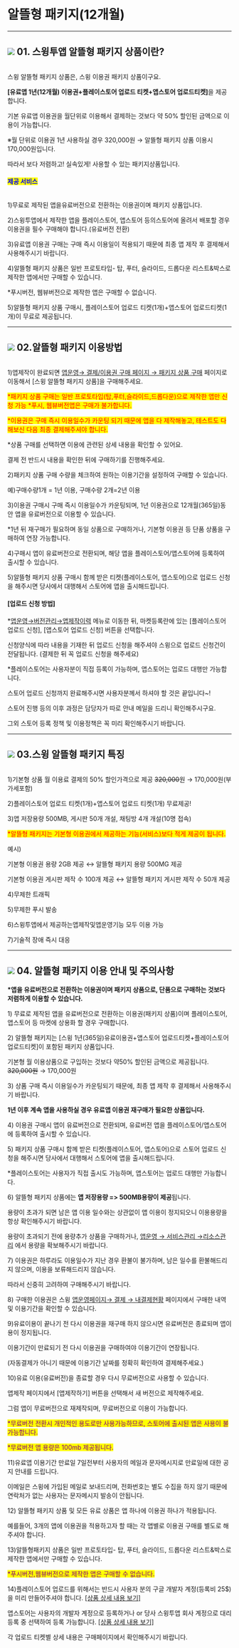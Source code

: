 # 알뜰형 패키지(12개월)

&#x20;

***

## ![](https://wp.swing2app.co.kr/wp-content/uploads/2020/04/%EB%8B%A8%EB%9D%BD1-1.png) **01. 스윙투앱 알뜰형 패키지 상품이란?**

<figure><img src="../../../.gitbook/assets/2 (2).png" alt=""><figcaption></figcaption></figure>

스윙 알뜰형 패키지 상품은, 스윙 이용권 패키지 상품이구요.

**\[유료앱 1년(12개월) 이용권+플레이스토어 업로드 티켓+앱스토어 업로드티켓]**&#xC744; 제공합니다.

기본 유료앱 이용권을 월단위로 이용해서 결제하는 것보다 약 50% 할인된 금액으로 이용이 가능합니다.

※월 단위로 이용권 1년 사용하실 경우 320,000원 → 알뜰형 패키지 상품 이용시 170,000원입니다.

따라서 보다 저렴하고! 실속있게! 사용할 수 있는 패키지상품입니다.

#### <mark style="color:blue;">**제공 서비스**</mark>

<div align="left"><figure><img src="../../../.gitbook/assets/SE-a9f3c00b-f718-412a-a55d-15d727769ccc.png" alt=""><figcaption></figcaption></figure></div>

1\)무료로 제작된 앱을유료버전으로 전환하는 이용권이며 패키지 상품입니다.

2\)스윙투앱에서 제작한 앱을 플레이스토어, 앱스토어 등의스토어에 올려서 배포할 경우 이용권을 필수 구매해야 합니다.(유료버전 전환)

3\)유료앱 이용권 구매는 구매 즉시 이용일이 적용되기 때문에 최종 앱 제작 후 결제해서 사용해주시기 바랍니다.

4\)알뜰형 패키지 상품은 일반 프로토타입- 탑, 푸터, 슬라이드, 드롭다운 리스트&박스로 제작한 앱에서만 구매할 수 있습니다.

\*푸시버전, 웹뷰버전으로 제작한 앱은 구매할 수 없습니다.

5\)알뜰형 패키지 상품 구매시, 플레이스토어 업로드 티켓(1개)+앱스토어 업로드티켓(1개)이 무료로 제공됩니다.

***

## ![](https://wp.swing2app.co.kr/wp-content/uploads/2020/04/%EB%8B%A8%EB%9D%BD1-1.png) **02.알뜰형 패키지 이용방법**&#x20;

<div align="left"><figure><img src="../../../.gitbook/assets/알뜰형구매.png" alt=""><figcaption></figcaption></figure></div>

1\)앱제작이 완료되면 [앱운영→ 결제/이용권 구매 페이지 → 패키지 상품 구매](https://www.swing2app.co.kr/view/new_product_list_by_package) 페이지로 이동해서 \[스윙 알뜰형 패키지 상품]을 구매해주세요.​

<mark style="color:red;">\*패키지 상품 구매는 일반 프로토타입(탑,푸터,슬라이드,드롭다운)으로 제작한 앱만 신청 가능 \*푸시, 웹뷰버전앱은 구매가 불가합니다.</mark>

<mark style="color:red;">\*이용권은 구매 즉시 이용일수가 카운팅 되기 때문에 앱을 다 제작해놓고, 테스트도 다 해보신 다음 최종 결제해주셔야 합니다.</mark>

\*상품 구매를 선택하면 이용에 관련된 상세 내용을 확인할 수 있어요.

결제 전 반드시 내용을 확인한 뒤에 구매하기를 진행해주세요.



2\)패키지 상품 구매 수량을 체크하여 원하는 이용기간을 설정하여 구매할 수 있습니다.

예)구매수량1개 = 1년 이용, 구매수량 2개=2년 이용

3\)이용권 구매시 구매 즉시 이용일수가 카운팅되며, 1년 이용권으로 12개월(365일)동안 앱을 유료버전으로 이용할 수 있습니다.

\*1년 뒤 재구매가 필요하며 동일 상품으로 구매하거나, 기본형 이용권 등 단품 상품을 구매하여 연장 가능합니다.

4\)구매시 앱이 유료버전으로 전환되며, 해당 앱을 플레이스토어/앱스토어에 등록하여 출시할 수 있습니다.

5\)알뜰형 패키지 상품 구매시 함께 받은 티켓(플레이스토어, 앱스토어)으로 업로드 신청을 해주시면 당사에서 대행해서 스토어에 앱을 출시해드립니다.

#### **\[업로드 신청 방법]**

\*[앱운영→버전관리→앱제작이력](https://www.swing2app.co.kr/view/app_work_history) 메뉴로 이동한 뒤, 마켓등록란에 있는 \[플레이스토어 업로드 신청], \[앱스토어 업로드 신청] 버튼을 선택합니다.​

신청양식에 따라 내용을 기재한 뒤 업로드 신청을 해주셔야 스윙으로 업로드 신청건이 전달됩니다. (결제한 뒤 꼭 업로드 신청을 해주세요)

\*플레이스토어는 사용자분이 직접 등록이 가능하며, 앱스토어는 업로드 대행만 가능합니다.

스토어 업로드 신청까지 완료해주시면 사용자분께서 하셔야 할 것은 끝입니다\~!

스토어 진행 등의 이후 과정은 담당자가 따로 안내 메일을 드리니 확인해주시구요.

그외 스토어 등록 정책 및 이용정책은 꼭 미리 확인해주시기 바랍니다.



***

## ![](https://wp.swing2app.co.kr/wp-content/uploads/2020/04/%EB%8B%A8%EB%9D%BD1-1.png) **03.**&#xC2A4;윙 알뜰형 패키지 특징

<figure><img src="../../../.gitbook/assets/3 (1).png" alt=""><figcaption></figcaption></figure>

1\)기본형 상품 월 이용료 결제의 50% 할인가격으로 제공 ~~320,000~~원 → 170,000원(부가세포함)

2\)플레이스토어 업로드 티켓(1개)+앱스토어 업로드 티켓(1개) 무료제공!

3\)앱 저장용량 500MB, 게시판 50개 개설, 채팅방 4개 개설(10명 접속)

<mark style="color:red;">\*알뜰형 패키지는 기본형 이용권에서 제공하는 기능(서비스)보다 적게 제공이 됩니다.</mark>

예시)

기본형 이용권 용량 2GB 제공 ↔ 알뜰형 패키지 용량 500MG 제공

기본형 이용권 게시판 제작 수 100개 제공 ↔ 알뜰형 패키지 게시판 제작 수 50개 제공

4\)무제한 트래픽

5\)무제한 푸시 발송

6\)스윙투앱에서 제공하는앱제작및앱운영기능 모두 이용 가능

7\)기술적 장애 즉시 대응



***



## ![](https://wp.swing2app.co.kr/wp-content/uploads/2020/04/%EB%8B%A8%EB%9D%BD1-1.png) **04. 알뜰형 패키지 이용 안내 및 주의사항**  &#x20;

**\*앱을 유료버전으로 전환하는 이용권이며 패키지 상품으로, 단품으로 구매하는 것보다 저렴하게 이용할 수 있습니다.**

1\) 무료로 제작된 앱을 유료버전으로 전환하는 이용권(패키지 상품)이며 플레이스토어, 앱스토어 등 마켓에 상용화 할 경우 구매합니다.

2\) 알뜰형 패키지는 \[스윙 1년(365일)유료이용권+앱스토어 업로드티켓+플레이스토어 업로드티켓]이 포함된 패키지 상품입니다.&#x20;

기본형 월 이용상품으로 구입하는 것보다 약50% 할인된 금액으로 제공됩니다. ~~320,000원~~ → 170,000원

3\) 상품 구매 즉시 이용일수가 카운팅되기 때문에, 최종 앱 제작 후 결제해서 사용해주시기 바랍니다.

**1년 이후 계속 앱을 사용하실 경우  유료앱 이용권 재구매가 필요한 상품입니다.**

4\) 이용권 구매시 앱이 유료버전으로 전환되며, 유료버전 앱을 플레이스토어/앱스토어에 등록하여 출시할 수 있습니다.

5\) 패키지 상품 구매시 함께 받은 티켓(플레이스토어, 앱스토어)으로 스토어 업로드 신청을 해주시면 당사에서 대행해서 스토어에 앱을 출시해드립니다.

\*플레이스토어는 사용자가 직접 출시도 가능하며, 앱스토어는 업로드 대행만 가능합니다.

6\) 알뜰형 패키지 상품에는 **앱 저장용량 => 500MB용량이 제공**됩니다.

용량이 초과가 되면 남은 앱 이용 일수와는 상관없이 앱 이용이 정지되오니 이용용량을 항상 확인해주시기 바랍니다.

용량이 초과되기 전에 용량추가 상품을 구매하거나, [앱운영 → 서비스관리 →리소스관리](https://www.swing2app.co.kr/view/storage_manager) 에서 용량을 확보해주시기 바랍니다.

7\) 이용권은 하루라도 이용일수가 지난 경우 환불이 불가하며, 남은 일수를 환불해드리지 않으며, 이용을 보류해드리지 않습니다.

따라서 신중히 고려하여 구매해주시기 바랍니다.&#x20;

8\) 구매한 이용권은 스윙 [앱운영페이지→ 결제 → 내결제현황](https://www.swing2app.co.kr/view/payment_list) 페이지에서 구매한 내역 및 이용기간을 확인할 수 있습니다.

9\)유료이용이 끝나기 전 다시 이용권을 재구매 하지 않으시면 유료버전은 종료되며 앱이용이 정지됩니다.

이용기간이 만료되기 전 다시 이용권을 구매하여야 이용기간이 연장됩니다.&#x20;

(자동결제가 아니기 때문에 이용기간 날짜를 정확히 확인하여 결제해주세요.)

10\)유료 이용(유료버전)을 종료할 경우 다시 무료버전으로 사용할 수 있습니다.

앱제작 페이지에서 \[앱제작하기] 버튼을 선택해서 새 버전으로 제작해주세요.

그럼 앱이 무료버전으로 재제작되며, 무료버전으로 이용이 가능합니다.

<mark style="color:purple;">\*무료버전 전환시 개인적인 용도로만 사용가능하므로, 스토어에 출시된 앱은 사용이 불가능합니다.</mark>

<mark style="color:purple;">\*무료버전 앱 용량은 100mb 제공됩니다.</mark>&#x20;

11\)유료앱 이용기간 만료일 7일전부터 사용자의 메일과 문자메시지로 만료일에 대한 공지 안내를 드립니다.

이메일은 스윙에 가입된 메일로 보내드리며, 전화번호는 별도 수집을 하지 않기 때문에 연락처가 없는 사용자는 문자메시지 발송이 안됩니다.

12\) 알뜰형 패키지 상품 및 모든 유료 상품은 앱 하나에 이용권 하나가 적용됩니다.

예를들어, 3개의 앱에 이용권을 적용하고자 할 때는 각 앱별로 이용권 구매를 별도로 해주셔야 합니다.

13\)알뜰형패키지 상품은 일반 프로토타입- 탑, 푸터, 슬라이드, 드롭다운 리스트&박스로 제작한 앱에서만 구매할 수 있습니다.&#x20;

<mark style="color:purple;">\*푸시버전,웹뷰버전으로 제작한 앱은 구매할 수 없습니다.</mark>&#x20;

14\)플레이스토어 업로드를 위해서는 반드시 사용자 분의 구글 개발자 계정(등록비 25$)을 미리 만들어주셔야 합니다. [\[상품 상세 내용 보기\]](http://www.swing2app.co.kr/view/swing_notice_detail?notice_id=380\&notice_type=paymentNotice)&#x20;

앱스토어는 사용자의 개발자 계정으로 등록하거나 or 당사 스윙투앱 회사 계정으로 대리등록 중 선택하여 등록 가능합니다. [\[상품 상세 내용 보기\]](http://www.swing2app.co.kr/view/swing_notice_detail?notice_id=381\&notice_type=paymentNotice)&#x20;

각 업로드 티켓별 상세 내용은 구매페이지에서 확인해주시기 바랍니다. &#x20;
